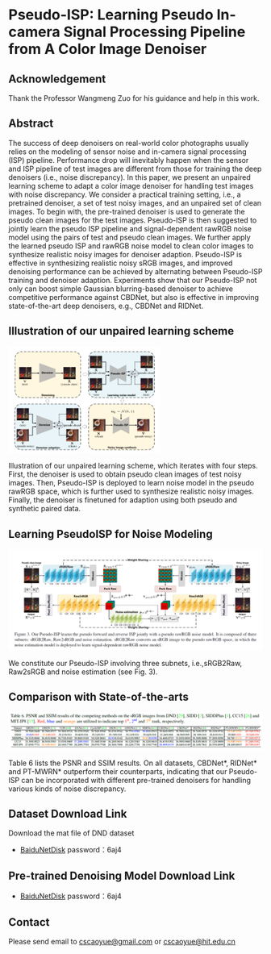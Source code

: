 # Pseudo-ISP: Learning Pseudo In-camera Signal Processing Pipeline from A Color Image Denoiser

## Acknowledgement

Thank the Professor Wangmeng Zuo for his guidance and help in this work.

## Abstract

The success of deep denoisers on real-world color photographs usually relies on the modeling of sensor noise and in-camera signal processing (ISP) pipeline. Performance drop will inevitably happen when the sensor and ISP pipeline of test images are different from those for training the deep denoisers (i.e., noise discrepancy). In this paper, we present an unpaired learning scheme to adapt a color image denoiser for handling test images with noise discrepancy. We consider a practical training setting, i.e., a pretrained denoiser, a set of test noisy images, and an unpaired set of clean images. To begin with, the pre-trained denoiser is used to generate the pseudo clean images for the test images. Pseudo-ISP is then suggested to jointly learn the pseudo ISP pipeline and signal-dependent rawRGB noise model using the pairs of test and pseudo clean images. We further apply the learned pseudo ISP and rawRGB noise model to clean color images to synthesize realistic noisy images for denoiser adaption. Pseudo-ISP is effective in synthesizing realistic noisy sRGB images, and improved denoising performance can be achieved by alternating between Pseudo-ISP training and denoiser adaption. Experiments show that our Pseudo-ISP not only can boost simple Gaussian blurring-based denoiser to achieve competitive performance against CBDNet, but also is effective in improving state-of-the-art deep denoisers, e.g., CBDNet and RIDNet.

## Illustration of our unpaired learning scheme

<img src="img/3.png" alt="drawing" width="300px"/>

Illustration of our unpaired learning scheme, which iterates with four steps. First, the denoiser is used to obtain pseudo clean images of test noisy images. Then, Pseudo-ISP is deployed to learn noise model in the pseudo rawRGB space, which is further used to synthesize realistic noisy images. Finally, the denoiser is finetuned for adaption using both pseudo and synthetic paired data. 

## Learning PseudoISP for Noise Modeling

<img src="img/1.png" alt="drawing" width="600px"/>

We constitute our Pseudo-ISP involving three subnets, i.e.,sRGB2Raw, Raw2sRGB and noise estimation (see Fig. 3).

## Comparison with State-of-the-arts

<img src="img/2.png" alt="drawing" width="600px"/>

Table 6 lists the PSNR and SSIM results. On all datasets, CBDNet*, RIDNet* and PT-MWRN* outperform their counterparts, indicating that our Pseudo-ISP can be incorporated with different pre-trained denoisers for handling various kinds of noise discrepancy.

## Dataset Download Link

Download the mat file of DND dataset

- [BaiduNetDisk](https://pan.baidu.com/s/1W8_Uemrm8coX3wFZ_Jlw1g ) password：6aj4


## Pre-trained Denoising Model Download Link

- [BaiduNetDisk](https://pan.baidu.com/s/1W8_Uemrm8coX3wFZ_Jlw1g ) password：6aj4



## Contact

Please send email to cscaoyue@gmail.com or cscaoyue@hit.edu.cn
